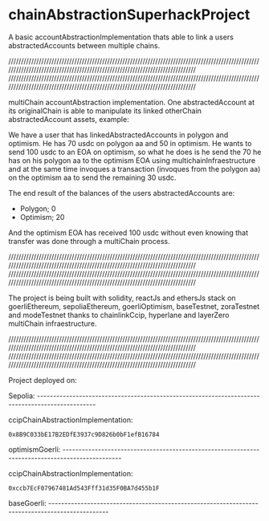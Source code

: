 # chainAbstractionSuperhackProject
A basic accountAbstractionImplementation thats able to link a users abstractedAccounts between multiple chains. 

/////////////////////////////////////////////////////////////////////////////////////////////////////////////////////////////////////////////////////////////////////////////
/////////////////////////////////////////////////////////////////////////////////////////////////////////////////////////////////////////////////////////////////////////////

multiChain accountAbstraction implementation.
One abstractedAccount at its originalChain is able to manipulate its linked otherChain abstractedAccount assets, example:

We have a user that has linkedAbstractedAccounts in polygon and optimism. He has 70 usdc on polygon aa and 50 in optimism.
He wants to send 100 usdc to an EOA on optimism, so what he does is he send the 70 he has on his polygon aa to the optimism EOA using multichainInfraestructure and at the same time invoques a transaction (invoques from the polygon aa) on the optimism aa to send the remaining 30 usdc. 

The end result of the balances of the users abstractedAccounts are:
- Polygon; 0
- Optimism; 20

And the optimism EOA has received 100 usdc without even knowing that transfer was done through a multiChain process.

/////////////////////////////////////////////////////////////////////////////////////////////////////////////////////////////////////////////////////////////////////////////
/////////////////////////////////////////////////////////////////////////////////////////////////////////////////////////////////////////////////////////////////////////////

The project is being built with solidity, reactJs and ethersJs stack on goerliEthereum, sepoliaEthereum, goerliOptimism, baseTestnet, zoraTestnet and modeTestnet thanks to chainlinkCcip, hyperlane and layerZero multiChain infraestructure.

/////////////////////////////////////////////////////////////////////////////////////////////////////////////////////////////////////////////////////////////////////////////
/////////////////////////////////////////////////////////////////////////////////////////////////////////////////////////////////////////////////////////////////////////////

Project deployed on:

Sepolia:  ------------------------------------------------------------------------------------------------


  ccipChainAbstractionImplementation:

  
    0x8B9C033bE17B2EDfE3937c9D826b0bF1efB16784

    
optimismGoerli:  ------------------------------------------------------------------------------------------------


  ccipChainAbstractionImplementation:

  
    0xccb7EcF07967481Ad543Fff31d35F0BA7d455b1F

    
baseGoerli:  ------------------------------------------------------------------------------------------------


  
  


